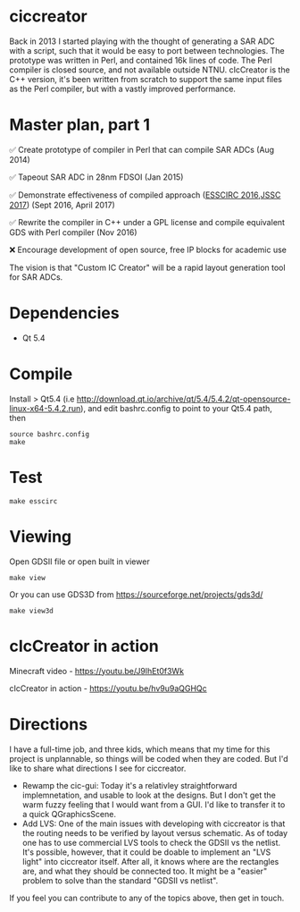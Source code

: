 # ciccreator
Back in 2013 I started playing with the thought of generating a SAR ADC with a script, such that it would be easy to port between technologies. The prototype was written in Perl, and contained 16k lines of code. The Perl compiler is closed source, and not available outside NTNU. cIcCreator is the C++ version, it's been written from scratch to support the same input files as the Perl compiler, but with a vastly improved performance. 

# Master plan, part 1
:white_check_mark: Create prototype of compiler in Perl that can compile SAR ADCs (Aug 2014) 

:white_check_mark: Tapeout SAR ADC in 28nm FDSOI (Jan 2015)

:white_check_mark: Demonstrate effectiveness of compiled approach ([ESSCIRC 2016](http://ieeexplore.ieee.org/document/7598271/),[JSSC 2017](http://ieeexplore.ieee.org/document/7906479/)) (Sept 2016, April 2017)

:white_check_mark: Rewrite the compiler in C++ under a GPL license and compile equivalent GDS with Perl compiler (Nov 2016)

:x: Encourage development of open source, free IP blocks for academic use 

The vision is that "Custom IC Creator" will be a rapid layout generation tool for SAR ADCs. 

# Dependencies
- Qt 5.4

# Compile
Install > Qt5.4 (i.e http://download.qt.io/archive/qt/5.4/5.4.2/qt-opensource-linux-x64-5.4.2.run), and edit bashrc.config to point to your Qt5.4 path, then

    source bashrc.config
    make

# Test

    make esscirc

# Viewing
Open GDSII file or open built in viewer

    make view

Or you can use GDS3D from https://sourceforge.net/projects/gds3d/ 

    make view3d

# cIcCreator in action

Minecraft video - https://youtu.be/J9lhEt0f3Wk 

cIcCreator in action - https://youtu.be/hv9u9aQGHQc

# Directions
I have a full-time job, and three kids, which means that my time for this project is unplannable, so things will be coded when they are coded. But I'd like to share what directions I see for ciccreator. 
- Rewamp the cic-gui: Today it's a relativley straightforward implemnetation, and usable to look at the designs. But I don't get the warm fuzzy feeling that I would want from a GUI. I'd like to transfer it to a quick QGraphicsScene.
- Add LVS: One of the main issues with developing with ciccreator is that the routing needs to be verified by layout versus schematic. As of today one has to use commercial LVS tools to check the GDSII vs the netlist. It's possible, however, that it could be doable to implement an "LVS light" into ciccreator itself. After all, it knows where are the rectangles are, and what they should be connected too. It might be a "easier" problem to solve than the standard "GDSII vs netlist".

If you feel you can contribute to any of the topics above, then get in touch.

